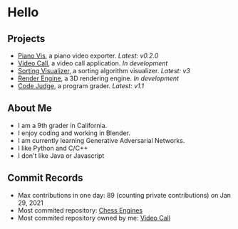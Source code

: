 [1]: https://github.com/HuangPatrick16777216/piano_vis
[2]: https://github.com/HuangPatrick16777216/video_call
[3]: https://github.com/HuangPatrick16777216/sorting_visualizer
[4]: https://github.com/HuangPatrick16777216/render_engine
[5]: https://github.com/HuangPatrick16777216/code_judge
[6]: https://github.com/Spatial-Innovations/ChessEngine
[7]: https://github.com/HuangPatrick16777216/video_call

# Hello

## Projects
* [Piano Vis][1], a piano video exporter. _Latest: v0.2.0_
* [Video Call][2], a video call application. _In development_
* [Sorting Visualizer][3], a sorting algorithm visualizer. _Latest: v3_
* [Render Engine][4], a 3D rendering engine. _In development_
* [Code Judge][5], a program grader. _Latest: v1.1_

## About Me
* I am a 9th grader in California.
* I enjoy coding and working in Blender.
* I am currently learning Generative Adversarial Networks.
* I like Python and C/C++
* I don't like Java or Javascript

## Commit Records
* Max contributions in one day: 89 (counting private contributions) on Jan 29, 2021
* Most commited repository: [Chess Engines][6]
* Most commited repository owned by me: [Video Call][7]
